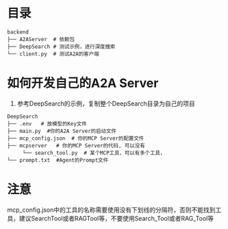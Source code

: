 # 目录
```angular2html
backend
├── A2AServer  # 依赖包
├── DeepSearch # 测试示例，进行深度搜索
└── client.py  # 测试A2A的客户端
```

# 如何开发自己的A2A Server
1. 参考DeepSearch的示例，复制整个DeepSearch目录为自己的项目
```angular2html
DeepSearch
├── .env   # 放模型的Key文件
├── main.py  #你的A2A Server的启动文件
├── mcp_config.json  # 你的MCP Server的配置文件
├── mcpserver   # 你的MCP Server的代码, 可以没有
     └── search_tool.py  # 某个MCP工具，可以有多个工具，
└── prompt.txt  #Agent的Prompt文件
```


# 注意
mcp_config.json中的工具的名称需要使用没有下划线的分隔符，否则不能找到工具，建议SearchTool或者RAGTool等，不要使用Search_Tool或者RAG_Tool等